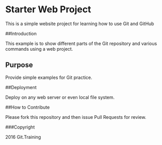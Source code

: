 # Starter Web Project

This is a simple website project for learning how to use Git and GitHub

##Introduction

This example is to show different parts of the Git repository and various commands using a web project.

## Purpose

Provide simple examples for Git practice.

##Deployment

Deploy on any web server or even local file system.

##How to Contribute

Please fork this repository and then issue Pull Requests for review.

###Copyright

2016 Git.Training
